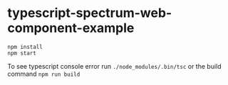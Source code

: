 # typescript-spectrum-web-component-example

```
npm install
npm start
```

To see typescript console error run `./node_modules/.bin/tsc` or the build command `npm run build`
